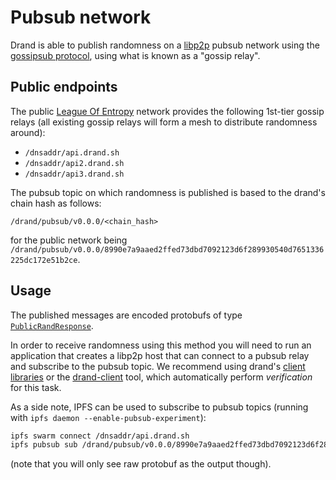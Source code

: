 # Pubsub network

Drand is able to publish randomness on a [libp2p](https://libp2p.io) pubsub network using the [gossipsub protocol](https://docs.libp2p.io/concepts/publish-subscribe/), using what is known as a "gossip relay".

## Public endpoints

The public [League Of Entropy](https://blog.cloudflare.com/league-of-entropy/) network provides the following 1st-tier gossip relays (all existing gossip relays will form a mesh to distribute randomness around):

* `/dnsaddr/api.drand.sh`
* `/dnsaddr/api2.drand.sh`
* `/dnsaddr/api3.drand.sh`

The pubsub topic on which randomness is published is based to the drand's chain hash as follows:

```
/drand/pubsub/v0.0.0/<chain_hash>
```

for the public network being `/drand/pubsub/v0.0.0/8990e7a9aaed2ffed73dbd7092123d6f289930540d7651336225dc172e51b2ce`.

## Usage

The published messages are encoded protobufs of type [`PublicRandResponse`](https://github.com/drand/drand/blob/799190bff8e1a2ce46dccfcf4e7f7d75075495b2/protobuf/drand/api.proto#L42-L53).

In order to receive randomness using this method you will need to run an application that creates a libp2p host that can connect to a pubsub relay and subscribe to the pubsub topic. We recommend using drand's [client libraries](/developer/clients/) or the [drand-client](/developer/drand-client/) tool, which automatically perform *verification* for this task.

As a side note, IPFS can be used to subscribe to pubsub topics (running with `ipfs daemon --enable-pubsub-experiment`):

```sh
ipfs swarm connect /dnsaddr/api.drand.sh
ipfs pubsub sub /drand/pubsub/v0.0.0/8990e7a9aaed2ffed73dbd7092123d6f289930540d7651336225dc172e51b2ce
```

(note that you will only see raw protobuf as the output though).

